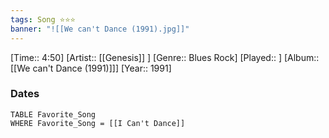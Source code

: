 ```yaml
---
tags: Song ⭐⭐⭐ 
banner: "![[We can't Dance (1991).jpg]]"
---
```

[Time:: 4:50]
[Artist:: [[Genesis]] ]
[Genre:: Blues Rock]
[Played:: ]
[Album:: [[We can't Dance (1991)]]]
[Year:: 1991]
### Dates
````dataview
TABLE Favorite_Song
WHERE Favorite_Song = [[I Can't Dance]]
````